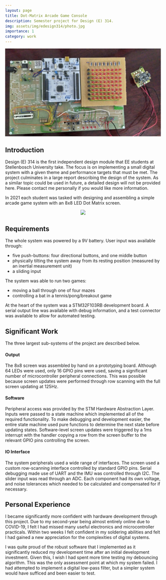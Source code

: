 ```yaml
---
layout: page
title: Dot-Matrix Arcade Game Console
description: Semester project for Design (E) 314.
img: assets/img/edesign314/photo.jpg
importance: 1
category: work
---
```


<p align="center">
  <img src="assets/img/edesign314/photo.jpg">
</p>

## Introduction
Design (E) 314 is the first independent design module that EE students at Stellenbosch University take.
The focus is on implementing a small digital system with a given theme and performance targets that must be met.
The project culminates in a large report describing the design of the system.
As a similar topic could be used in future, a detailed design will not be provided here.
Please contact me personally if you would like more information.

In 2021 each student was tasked with designing and assembling a simple arcade game system with an 8x8 LED Dot Matrix screen.

<p align="center">
  <a href="https://www.youtube.com/watch?v=BKrlAPijWV8">
    <img src="https://img.youtube.com/vi/BKrlAPijWV8/0.jpg">
  </a>
</p>

## Requirements
The whole system was powered by a 9V battery.
User input was available through: 
- five push-buttons: four directional buttons, and one middle button
- physically tilting the system away from its resting position (measured by an inertial measurement unit)
- a sliding input

The system was able to run two games:
- moving a ball through one of four mazes
- controlling a bat in a tennis/pong/breakout game

At the heart of the system was a STM32F103RB development board.
A serial output line was available with debug information, and a test connector was available to allow for automated testing.


## Significant Work
The three largest sub-systems of the project are described below.

#### Output
The 8x8 screen was assembled by hand on a prototyping board.
Although 64 LEDs were used, only 16 GPIO pins were used, saving a significant number of microcontroller peripheral connections.
This was possible because screen updates were performed through row scanning with the full screen updating at 125Hz.

#### Software
Peripheral access was provided by the STM Hardware Abstraction Layer.
Inputs were passed to a state machine which implemented all of the required functionality.
To make debugging and development easier, the entire state machine used pure functions to determine the next state before updating states.
Software-level screen updates were triggered by a 1ms interrupt with the handler copying a row from the screen buffer to the relevant GPIO pins controlling the screen.  
#### IO Interface
The system peripherals used a wide range of interfaces.
The screen used a custom row-scanning interface controlled by standard GPIO pins.
Serial debugging made use of UART and the IMU was controlled through I2C.
The slider input was read through an ADC.
Each component had its own voltage, and noise tolerances which needed to be calculated and compensated for if necessary.

## Personal Experience
I became significantly more confident with hardware development through this project.
Due to my second-year being almost entirely online due to COVID-19, I felt I had missed many useful electronics and microcontroller practicals.
Within two weeks I felt confident in my soldering abilities and felt I had gained a new appreciation for the complexities of digital systems. 

I was quite proud of the robust software that I implemented as it significantly reduced my development time after an initial development investment.
Given this, I wish I had spent more time testing my debouncing algorithm.
This was the only assessment point at which my system failed.
I had attempted to implement a digital low-pass filter, but a simpler system would have sufficed and been easier to test.